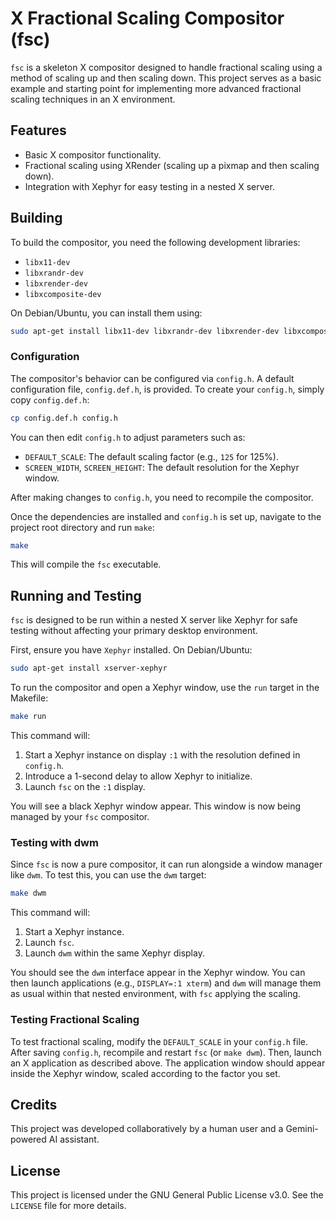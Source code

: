 # X Fractional Scaling Compositor (fsc)

`fsc` is a skeleton X compositor designed to handle fractional scaling using a method of scaling up and then scaling down. This project serves as a basic example and starting point for implementing more advanced fractional scaling techniques in an X environment.

## Features

- Basic X compositor functionality.
- Fractional scaling using XRender (scaling up a pixmap and then scaling down).
- Integration with Xephyr for easy testing in a nested X server.

## Building

To build the compositor, you need the following development libraries:

- `libx11-dev`
- `libxrandr-dev`
- `libxrender-dev`
- `libxcomposite-dev`

On Debian/Ubuntu, you can install them using:

```bash
sudo apt-get install libx11-dev libxrandr-dev libxrender-dev libxcomposite-dev
```

### Configuration

The compositor's behavior can be configured via `config.h`. A default configuration file, `config.def.h`, is provided. To create your `config.h`, simply copy `config.def.h`:

```bash
cp config.def.h config.h
```

You can then edit `config.h` to adjust parameters such as:

- `DEFAULT_SCALE`: The default scaling factor (e.g., `125` for 125%).
- `SCREEN_WIDTH`, `SCREEN_HEIGHT`: The default resolution for the Xephyr window.

After making changes to `config.h`, you need to recompile the compositor.

Once the dependencies are installed and `config.h` is set up, navigate to the project root directory and run `make`:

```bash
make
```

This will compile the `fsc` executable.

## Running and Testing

`fsc` is designed to be run within a nested X server like Xephyr for safe testing without affecting your primary desktop environment.

First, ensure you have `Xephyr` installed. On Debian/Ubuntu:

```bash
sudo apt-get install xserver-xephyr
```

To run the compositor and open a Xephyr window, use the `run` target in the Makefile:

```bash
make run
```

This command will:
1. Start a Xephyr instance on display `:1` with the resolution defined in `config.h`.
2. Introduce a 1-second delay to allow Xephyr to initialize.
3. Launch `fsc` on the `:1` display.

You will see a black Xephyr window appear. This window is now being managed by your `fsc` compositor.

### Testing with dwm

Since `fsc` is now a pure compositor, it can run alongside a window manager like `dwm`. To test this, you can use the `dwm` target:

```bash
make dwm
```

This command will:
1. Start a Xephyr instance.
2. Launch `fsc`.
3. Launch `dwm` within the same Xephyr display.

You should see the `dwm` interface appear in the Xephyr window. You can then launch applications (e.g., `DISPLAY=:1 xterm`) and `dwm` will manage them as usual within that nested environment, with `fsc` applying the scaling.

### Testing Fractional Scaling

To test fractional scaling, modify the `DEFAULT_SCALE` in your `config.h` file. After saving `config.h`, recompile and restart `fsc` (or `make dwm`). Then, launch an X application as described above. The application window should appear inside the Xephyr window, scaled according to the factor you set.

## Credits

This project was developed collaboratively by a human user and a Gemini-powered AI assistant.

## License

This project is licensed under the GNU General Public License v3.0. See the `LICENSE` file for more details.
